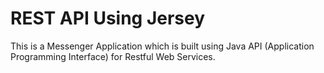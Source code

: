 # REST API Using Jersey
This is a Messenger Application which is built using Java API (Application Programming Interface) for Restful Web Services.
